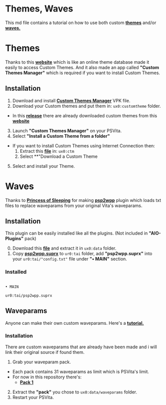 # Themes, Waves

This md file contains a tutorial on how to use both custom **[themes](https://github.com/ZHassanQ/Vita-Guide/blob/main/Themes-Waves.md#themes)** and/or **[waves.](https://github.com/ZHassanQ/Vita-Guide/blob/main/Themes-Waves.md#waves)**

# Themes

Thanks to this **[website](https://psvt.ovh/index.php)** which is like an online theme database made it easily to access Custom Themes. And it also made an app called **"Custom Themes Manager"** which is required if you want to install Custom Themes.

## Installation

1. Download and install **[Custom Themes Manager](https://github.com/ZHassanQ/Vita-Guide/releases/download/VPK/CTManager.vpk)** VPK file.
2. Download your Custom themes and put them in: `ux0:customtheme` folder.
- In this **[release](https://github.com/ZHassanQ/Vita-Guide/releases/tag/THEM)** there are already downloaded custom themes from this **[website](https://psvt.ovh/index.php)**
3. Launch **"Custom Themes Manager"** on your PSVita.
4. Select **"Install a Custom Theme from a folder"**
- If you want to install Custom Themes using Internet Connection then:
  1. Extract this **[file]()** in: `ux0:ctm`
  2. Select **"Download a Custom Theme
5. Select and install your Theme.

# Waves

Thanks to **[Princess of Sleeping](https://github.com/Princess-of-Sleeping/)** for making **[psp2wpp](https://github.com/Princess-of-Sleeping/psp2wpp)** plugin which loads txt files to replace waveparams from your original Vita's waveparams.


## Installation

This plugin can be easily installed like all the plugins. (Not included in **"AIO-Plugins"** pack)

0. Download this **[file](https://github.com/ZHassanQ/Vita-Guide/releases/download/THEM/waveparam.zip)** and extract it in `ux0:data` folder.
1. Copy **[psp2wpp.suprx](https://github.com/ZHassanQ/Vita-Guide/releases/download/PRX/psp2wpp.suprx)** to `ur0:tai` folder, add **"psp2wpp.suprx"** into your `ur0:tai/"config.txt"` file under **"• MAIN"** section.

### Installed 

```

• MAIN

ur0:tai/psp2wpp.suprx

```


## Waveparams

Anyone can make their own custom waveparams. Here's a **[tutorial.](https://www.reddit.com/r/vitahacks/comments/129o06c/psp2wpp_tutorial/?utm_source=share&utm_medium=ios_app&utm_name=iossmf)**


### Installation

There are custom waveparams that are already have been made and i will link their original source if found them.


1. Grab your waveparam pack.
- Each pack contains 31 waveparams as limit which is PSVita's limit.
- For now in this repository there's:
  - **[Pack 1](https://github.com/ZHassanQ/Vita-Guide/releases/download/Wave/Pack-1.zip)**
2. Extract the **"pack"** you chose to `ux0:data/waveparams` folder.
3. Restart your PSVita.